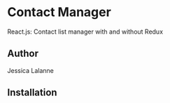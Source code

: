 # Contact Manager
React.js: Contact list manager with and without Redux

## Author
Jessica Lalanne

## Installation
